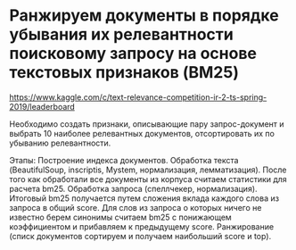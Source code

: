 # Ранжируем документы в порядке убывания их релевантности поисковому запросу на основе текстовых признаков (BM25)

https://www.kaggle.com/c/text-relevance-competition-ir-2-ts-spring-2019/leaderboard

Необходимо создать признаки, описывающие пару запрос-документ и выбрать 10 наиболее релевантных документов, отсортировать их по убыванию релевантности.

Этапы:
Построение индекса документов.
Обработка текста (BeautifulSoup, inscriptis, Mystem, нормализация, лемматизация).
После того как обработали все документы из корпуса считаем статистики для расчета bm25.
Обработка запроса (спеллчекер, нормализация).
Итоговый bm25 получается путем сложения вклада каждого слова из запроса в общий score.
Для слов из запроса о которых ничего не известно берем синонимы считаем bm25 с понижающем коэффициентом и прибавляем к предыдущему score.
Ранжирование (списк документов сортируем и получаем наибольший score и top).
